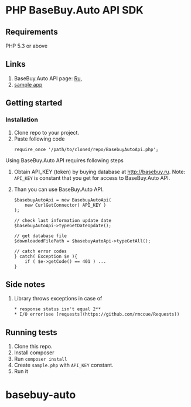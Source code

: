 # PHP BaseBuy.Auto API SDK

## Requirements

PHP 5.3 or above


## Links

1. BaseBuy.Auto API page: [Ru](http://api.basebuy.ru/api/auto/v1/),
2. [sample app](https://github.com/basebuy/basebuy-auto-sdk-php/blob/master/sample.php)

## Getting started

### Installation

1. Clone repo to your project.
2. Paste following code
    ```
    require_once '/path/to/cloned/repo/BasebuyAutoApi.php';
    ```

Using BaseBuy.Auto API requires following steps

1. Obtain API_KEY (token) by buying database at http://basebuy.ru.
Note: `API_KEY` is constant that you get for access to BaseBuy.Auto API.

2. Than you can use BaseBuy.Auto API.

    ```
    $basebuyAutoApi = new BasebuyAutoApi(
        new CurlGetConnector( API_KEY )
    );

    // check last information update date
    $basebuyAutoApi->typeGetDateUpdate();

    // get database file
    $downloadedFilePath = $basebuyAutoApi->typeGetAll();

    // catch error codes
    } catch( Exception $e ){
        if ( $e->getCode() == 401 ) ...
    }
    ```



## Side notes

1. Library throws exceptions in case of

    ```
    * response status isn't equal 2**
    * I/O error(see [requests](https://github.com/rmccue/Requests))
    ```


## Running tests

1. Clone this repo.
2. Install composer
3. Run `composer install`
4. Create `sample.php` with `API_KEY` constant.
6. Run it
# basebuy-auto
